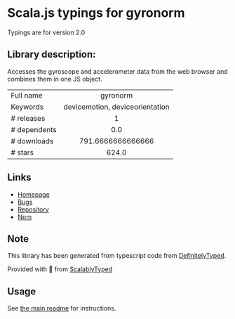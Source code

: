 
# Scala.js typings for gyronorm

Typings are for version 2.0

## Library description:
Accesses the gyroscope and accelerometer data from the web browser and combines them in one JS object.

|                    |                 |
| ------------------ | :-------------: |
| Full name          | gyronorm |
| Keywords           | devicemotion, deviceorientation |
| # releases         | 1 |
| # dependents       | 0.0 |
| # downloads        | 791.6666666666666 |
| # stars            | 624.0 |

## Links
- [Homepage](https://github.com/dorukeker/gyronorm.js)
- [Bugs](https://github.com/dorukeker/gyronorm.js/issues)
- [Repository](https://github.com/dorukeker/gyronorm.js)
- [Npm](https://www.npmjs.com/package/gyronorm)
    


## Note
This library has been generated from typescript code from [DefinitelyTyped](https://definitelytyped.org).

Provided with :purple_heart: from [ScalablyTyped](https://github.com/oyvindberg/ScalablyTyped)

## Usage
See [the main readme](../../readme.md) for instructions.


